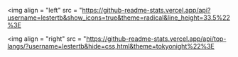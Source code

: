 <span> 

 <img align = "left"  src = "https://github-readme-stats.vercel.app/api?username=lestertb&show_icons=true&theme=radical&line_height=33.5%22%3E

 <img align = "right" src = "https://github-readme-stats.vercel.app/api/top-langs/?username=lestertb&hide=css,html&theme=tokyonight%22%3E

</span>

<!--
**JavierAlfaroJara/JavierAlfaroJara** is a ✨ _special_ ✨ repository because its `README.md` (this file) appears on your GitHub profile.

Here are some ideas to get you started:

- 🔭 I’m currently working on ...
- 🌱 I’m currently learning ...
- 👯 I’m looking to collaborate on ...
- 🤔 I’m looking for help with ...
- 💬 Ask me about ...
- 📫 How to reach me: ...
- 😄 Pronouns: ...
- ⚡ Fun fact: ...
-->
